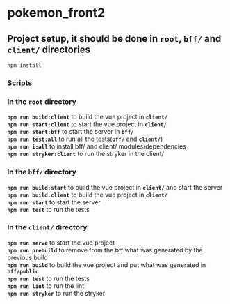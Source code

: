 # pokemon_front2

## Project setup, it should be done in **`root`**, **`bff/`** and **`client/`** directories
```
npm install
```

### Scripts
### In the `root` directory
**`npm run build:client`** to build the vue project in **`client/`** <br>
**`npm run start:client`** to start the vue project in **`client/`** <br>
**`npm run start:bff`** to start the server in **`bff/`** <br>
**`npm run test:all`** to run all the tests(**`bff/`** and **`client/`**) <br>
**`npm run i:all`** to install bff/ and client/ modules/dependencies <br>
**`npm run stryker:client`** to run the stryker in the client/ <br>

### In the `bff/` directory
**`npm run build:start`** to build the vue project in **`client/`** and start the server <br>
**`npm run build:client`** to build the vue project in **`client/`** <br>
**`npm run start`** to start the server <br>
**`npm run test`** to run the tests <br>

### In the `client/` directory
**`npm run serve`** to start the vue project <br>
**`npm run prebuild`** to remove from the bff what was generated by the previous build <br>
**`npm run build`** to build the vue project and put what was generated in **`bff/public`** <br>
**`npm run test`** to run the tests <br>
**`npm run lint`** to run the lint <br>
**`npm run stryker`** to run the stryker <br>
